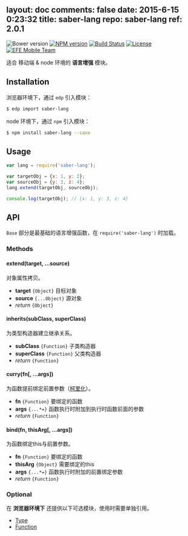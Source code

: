 layout: doc
comments: false
date: 2015-6-15 0:23:32
title: saber-lang
repo: saber-lang
ref: 2.0.1
---

![Bower version](https://img.shields.io/bower/v/saber-lang.svg?style=flat-square) [![NPM version](https://img.shields.io/npm/v/saber-lang.svg?style=flat-square)](https://npmjs.org/package/saber-lang) [![Build Status](https://img.shields.io/travis/ecomfe/saber-lang.svg?style=flat-square)](https://travis-ci.org/ecomfe/saber-lang) [![License](https://img.shields.io/npm/l/saber-lang.svg?style=flat-square)](./LICENSE) [![EFE Mobile Team](https://img.shields.io/badge/EFE-Mobile_Team-blue.svg?style=flat-square)](http://efe.baidu.com)

适合 移动端 &amp; node 环境的 **语言增强** 模块。

## Installation

浏览器环境下，通过 `edp` 引入模块：

```sh
$ edp import saber-lang
```

node 环境下，通过 `npm` 引入模块：

```sh
$ npm install saber-lang --save
```

## Usage

```js
var lang = require('saber-lang');

var targetObj = {x: 1, y: 2};
var sourceObj = {y: 3, z: 4};
lang.extend(targetObj, sourceObj);

console.log(targetObj); // {x: 1, y: 3, z: 4}
```

## API

`Base` 部分是最基础的语言增强函数，在 `require('saber-lang')` 时加载。

### Methods

#### extend(target, ...source)

对象属性拷贝。

* **target** `{Object}` 目标对象
* **source** `{...Object}` 源对象
* _return_ `{Object}`

#### inherits(subClass, superClass)

为类型构造器建立继承关系。

* **subClass** `{Function}` 子类构造器
* **superClass** `{Function}` 父类构造器
* _return_ `{Function}`

#### curry(fn[, ...args])

为函数提前绑定前置参数（[柯里化](http://en.wikipedia.org/wiki/Currying)）。

* **fn** `{Function}` 要绑定的函数
* **args** `{...*=}` 函数执行时附加到执行时函数前面的参数
* _return_ `{Function}`

#### bind(fn, thisArg[, ...args])

为函数绑定this与前置参数。

* **fn**  `{Function}` 要绑定的函数
* **thisArg** `{Object}` 需要绑定的this
* **args** `{...*=}` 函数执行时附加的前置绑定参数
* _return_ `{Function}`

### Optional

在 **浏览器环境下** 还提供以下可选模块，使用时需要单独引用。

* [Type](./doc/type.html)
* [Function](./doc/function.html)